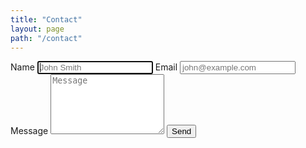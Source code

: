 ```yaml
---
title: "Contact"
layout: page
path: "/contact"
---
```

<form action="https://formspree.io/hgogonis@gmail.com" method="POST">
  <label>
    Name
    <input
      type="text"
      name="name"
      placeholder="John Smith"
      autocomplete="name"
      autofocus
      required
    />
  </label>
  <label>
    Email
    <input
      type="email"
      name="_replyto"
      placeholder="john@example.com"
      autocomplete="email"
      required
    />
  </label>
  <label>
    Message
    <textarea
      type="text"
      name="message"
      placeholder="Message"
      rows="6"
    ></textarea>
  </label>
  <input type="hidden" name="_subject" value="New submission hgogonis.me" />
  <input type="hidden" name="_next" value="http://hgogonis.me/thanks/" />
  <button type="submit">Send</button>
</form>
